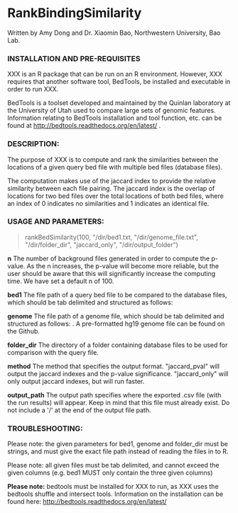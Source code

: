 # RankBindingSimilarity

Written by Amy Dong and Dr. Xiaomin Bao, Northwestern University, Bao Lab.

### INSTALLATION AND PRE-REQUISITES

XXX is an R package that can be run on an R environment. However, XXX requires that another software tool, BedTools, be installed and executable in order to run XXX.

BedTools is a toolset developed and maintained by the Quinlan laboratory at the University of Utah used to compare large sets of genomic features. Information relating to BedTools installation and tool function, etc. can be found at http://bedtools.readthedocs.org/en/latest/ .

### DESCRIPTION:

The purpose of XXX is to compute and rank the similarities between the locations of a given query bed file with multiple bed files (database files).

The computation makes use of the jaccard index to provide the relative similarity between each file pairing. The jaccard index is the overlap of locations for two bed files over the total locations of both bed files, where an index of 0 indicates no similarities and 1 indicates an identical file.

### USAGE AND PARAMETERS:

> rankBedSimilarity(100, "/dir/bed1.txt, "/dir/genome_file.txt", "/dir/folder_dir", "jaccard_only", "/dir/output_folder")

**n** The number of background files generated in order to compute the p-value. As the n increases, the p-value will become more reliable, but the user should be aware that this will significantly increase the computing time. We have set a default n of 100.

**bed1** The file path of a query bed file to be compared to the database files, which should be tab delimited and structured as follows: <chromName><TAB><chromStart><TAB><chromEND>

**genome** The file path of a genome file, which should be tab delimited and structured as follows: <chromName><TAB><chromSize>. A pre-formatted hg19 genome file can be found on the Github.

**folder_dir** The directory of a folder containing database files to be used for comparison with the query file.

**method** The method that specifies the output format. "jaccard_pval" will output the jaccard indexes and the p-value significance. "jaccard_only" will only output jaccard indexes, but will run faster.

**output_path** The output path specifies where the exported .csv file (with the run results) will appear. Keep in mind that this file must already exist. Do not include a '/' at the end of the output file path.

### TROUBLESHOOTING:
Please note: the given parameters for bed1, genome and folder_dir must be strings, and must give the exact file path instead of reading the files in to R.

Please note: all given files must be tab delimited, and cannot exceed the given columns (e.g. bed1 MUST only contain the three given columns)

**Please note:** bedtools must be installed for XXX to run, as XXX uses the bedtools shuffle and intersect tools. Information on the installation can be found here: http://bedtools.readthedocs.org/en/latest/
